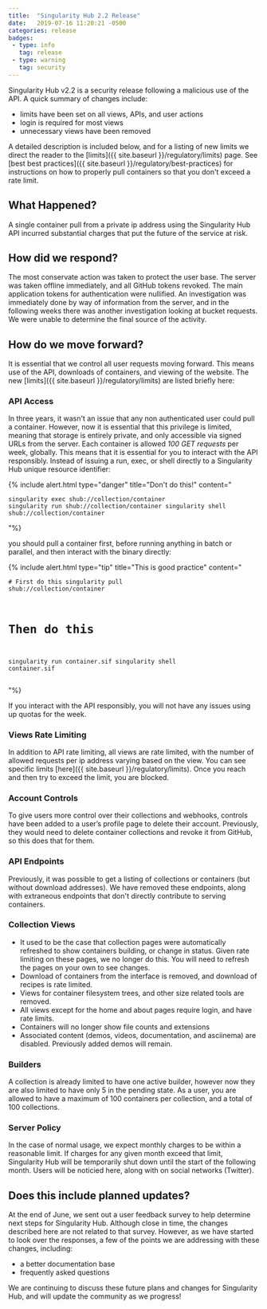 ```yaml
---
title:  "Singularity Hub 2.2 Release"
date:   2019-07-16 11:20:21 -0500
categories: release
badges:
 - type: info
   tag: release
 - type: warning
   tag: security
---
```



Singularity Hub v2.2 is a security release following a malicious use of the API. 
A quick summary of changes include:

 - limits have been set on all views, APIs, and user actions
 - login is required for most views
 - unnecessary views have been removed

A detailed description is included below, and for a listing of new limits we direct
the reader to the [limits]({{ site.baseurl }}/regulatory/limits) page.
See [best best practices]({{ site.baseurl }}/regulatory/best-practices) for instructions on how to properly pull containers so that you don't exceed a rate limit.

<!--more-->

## What Happened?

A single container pull from a private ip address using the Singularity Hub API 
incurred substantial charges that put the future of the service at risk.


## How did we respond?

The most conservate action was taken to protect the user base. The server was taken 
offline immediately, and all GitHub tokens revoked. The main application tokens 
for authentication were nullified. An investigation was immediately done by way
of information from the server, and in the following weeks there was another investigation
looking at bucket requests. We were unable to determine the final source of 
the activity.

## How do we move forward?

It is essential that we control all user requests moving forward. This means use
of the API, downloads of containers, and viewing of the website. The new
[limits]({{ site.baseurl }}/regulatory/limits) are listed briefly here:

### API Access

In three years, it wasn't an issue that any non authenticated user could pull a container.
However, now it is essential that this privilege is limited, meaning that storage
is entirely private, and only accessible via signed URLs from the server. Each 
container is allowed *100 GET requests* per week, globally. This means that it is
essential for you to interact with the API responsibly. Instead of issuing a run,
exec, or shell directly to a Singularity Hub unique resource identifier:

{% include alert.html type="danger" title="Don't do this!" content="<pre><code>singularity exec shub://collection/container
singularity run shub://collection/container
singularity shell shub://collection/container</code></pre>"%}

you should pull a container first, before running anything in batch or parallel,
and then interact with the binary directly:

{% include alert.html type="tip" title="This is good practice" content="<pre><code># First do this 
singularity pull shub://collection/container

# Then do this
singularity run container.sif
singularity shell container.sif</code></pre>"%}

If you interact with the API responsibly, you will not have any issues using
up quotas for the week. 

### Views Rate Limiting

In addition to API rate limiting, all views are rate limited, with the number
of allowed requests per ip address varying based on the view. You can see
specific limits [here]({{ site.baseurl }}/regulatory/limits). Once you reach
and then try to exceed the limit, you are blocked.

### Account Controls

To give users more control over their collections and webhooks, controls have been added to a user’s profile page to delete their account. Previously, they would need to delete container collections and revoke it from GitHub, so this does that for them. 

### API Endpoints

Previously, it was possible to get a listing of collections or containers (but without download addresses). We have removed these endpoints, along with extraneous endpoints
that don't directly contribute to serving containers.


### Collection Views

 - It used to be the case that collection pages were automatically refreshed to show containers building, or change in status. Given rate limiting on these pages, we no longer do this. You will need to refresh the pages on your own to see changes.
 - Download of containers from the interface is removed, and download of recipes is rate limited.
 - Views for container filesystem trees, and other size related tools are removed.
 - All views except for the home and about pages require login, and have rate limits.
 - Containers will no longer show file counts and extensions
 - Associated content (demos, videos, documentation, and asciinema) are disabled. Previously added demos will remain.


### Builders

A collection is already limited to have one active builder, however now they are also limited
to have only 5 in the pending state. As a user, you are allowed to have a maximum of 100 containers
per collection, and a total of 100 collections.

### Server Policy

In the case of normal usage, we expect monthly charges to be within a reasonable limit.
If charges for any given month exceed that limit, Singularity Hub will be temporarily shut
down until the start of the following month. Users will be noticied here, along with
on social networks (Twitter). 

## Does this include planned updates?

At the end of June, we sent out a user feedback survey to help determine next steps
for Singularity Hub. Although close in time, the changes described here are not related
to that survey. However, as we have started to look over the responses, a few 
of the points we are addressing with these changes, including:

 - a better documentation base
 - frequently asked questions

We are continuing to discuss these future plans and changes for Singularity
Hub, and will update the community as we progress!
